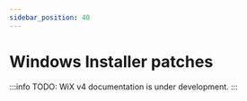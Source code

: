 ```yaml
---
sidebar_position: 40
---
```


# Windows Installer patches

:::info
TODO: WiX v4 documentation is under development.
:::

